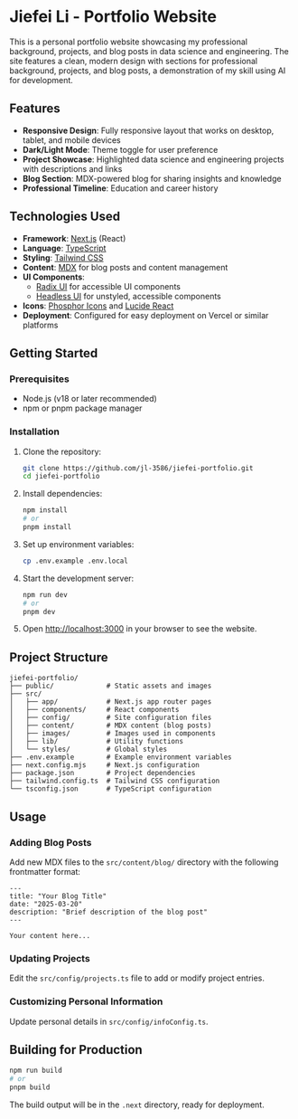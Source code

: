 # Jiefei Li - Portfolio Website

This is a personal portfolio website showcasing my professional background, projects, and blog posts in data science and engineering. The site features a clean, modern design with sections for professional background, projects, and blog posts, a demonstration of my skill using AI for development. 

## Features

- **Responsive Design**: Fully responsive layout that works on desktop, tablet, and mobile devices
- **Dark/Light Mode**: Theme toggle for user preference
- **Project Showcase**: Highlighted data science and engineering projects with descriptions and links
- **Blog Section**: MDX-powered blog for sharing insights and knowledge
- **Professional Timeline**: Education and career history

## Technologies Used

- **Framework**: [Next.js](https://nextjs.org/) (React)
- **Language**: [TypeScript](https://www.typescriptlang.org/)
- **Styling**: [Tailwind CSS](https://tailwindcss.com/)
- **Content**: [MDX](https://mdxjs.com/) for blog posts and content management
- **UI Components**:
  - [Radix UI](https://www.radix-ui.com/) for accessible UI components
  - [Headless UI](https://headlessui.com/) for unstyled, accessible components
- **Icons**: [Phosphor Icons](https://phosphoricons.com/) and [Lucide React](https://lucide.dev/)
- **Deployment**: Configured for easy deployment on Vercel or similar platforms

## Getting Started

### Prerequisites

- Node.js (v18 or later recommended)
- npm or pnpm package manager

### Installation

1. Clone the repository:
   ```bash
   git clone https://github.com/jl-3586/jiefei-portfolio.git
   cd jiefei-portfolio
   ```

2. Install dependencies:
   ```bash
   npm install
   # or
   pnpm install
   ```

3. Set up environment variables:
   ```bash
   cp .env.example .env.local
   ```

4. Start the development server:
   ```bash
   npm run dev
   # or
   pnpm dev
   ```

5. Open [http://localhost:3000](http://localhost:3000) in your browser to see the website.

## Project Structure

```
jiefei-portfolio/
├── public/             # Static assets and images
├── src/
│   ├── app/            # Next.js app router pages
│   ├── components/     # React components
│   ├── config/         # Site configuration files
│   ├── content/        # MDX content (blog posts)
│   ├── images/         # Images used in components
│   ├── lib/            # Utility functions
│   └── styles/         # Global styles
├── .env.example        # Example environment variables
├── next.config.mjs     # Next.js configuration
├── package.json        # Project dependencies
├── tailwind.config.ts  # Tailwind CSS configuration
└── tsconfig.json       # TypeScript configuration
```

## Usage

### Adding Blog Posts

Add new MDX files to the `src/content/blog/` directory with the following frontmatter format:

```mdx
---
title: "Your Blog Title"
date: "2025-03-20"
description: "Brief description of the blog post"
---

Your content here...
```

### Updating Projects

Edit the `src/config/projects.ts` file to add or modify project entries.

### Customizing Personal Information

Update personal details in `src/config/infoConfig.ts`.

## Building for Production

```bash
npm run build
# or
pnpm build
```

The build output will be in the `.next` directory, ready for deployment.

